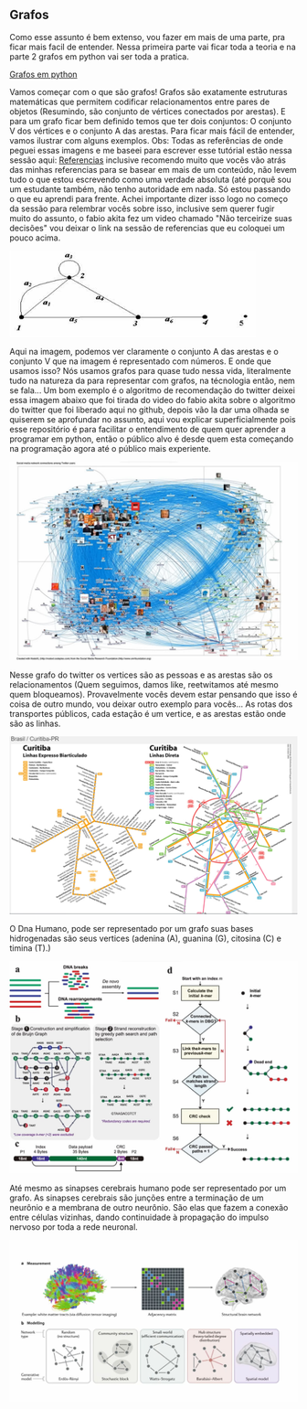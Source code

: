 ## Grafos

Como esse assunto é bem extenso, vou fazer em mais de uma parte, pra ficar mais facil de entender. Nessa primeira parte vai ficar toda a teoria e na parte 2 grafos em python vai ser toda a pratica.

<a href="https://github.com/BrunoCiccarino/python4noobs/blob/main/Ci%C3%AAnciasDaComputa%C3%A7%C3%A3o/Grafos/GrafosEmPython.md">Grafos em python</a>

Vamos começar com o que são grafos! Grafos são exatamente estruturas matemáticas que permitem codificar relacionamentos entre pares de objetos (Resumindo, são conjunto de vértices conectados por arestas). E para um grafo ficar bem definido temos que ter dois conjuntos: O conjunto V dos vértices e o conjunto A das arestas. Para ficar mais fácil de entender, vamos ilustrar com alguns exemplos. Obs: Todas as referências de onde peguei essas imagens e me baseei para escrever esse tutórial estão nessa sessão aqui: <a href="https://github.com/BrunoCiccarino/python4noobs/blob/main/REFERENCIAS.md">Referencias</a> inclusive recomendo muito que vocês vão atrás das minhas referencias para se basear em mais de um conteúdo, não levem tudo o que estou escrevendo como uma verdade absoluta (até porquê sou um estudante também, não tenho autoridade em nada. Só estou passando o que eu aprendi para frente. Achei importante dizer isso logo no começo da sessão para relembrar vocês sobre isso, inclusive sem querer fugir muito do assunto, o fabio akita fez um video chamado "Não terceirize suas decisões" vou deixar o link na sessão de referencias que eu coloquei um pouco acima.

<img src="https://github.com/BrunoCiccarino/python4noobs/blob/main/Ci%C3%AAnciasDaComputa%C3%A7%C3%A3o/Grafos/img/grafos.png" alt="Grafos">

Aqui na imagem, podemos ver claramente o conjunto A das arestas e o conjunto V que na imagem é representado com números. E onde que usamos isso? Nós usamos grafos para quase tudo nessa vida, literalmente tudo na natureza da para representar com grafos, na técnologia então, nem se fala... Um bom exemplo é o algoritmo de recomendação do twitter deixei essa imagem abaixo que foi tirada do video do fabio akita sobre o algoritmo do twitter que foi liberado aqui no github, depois vão la dar uma olhada se quiserem se aprofundar no assunto, aqui vou explicar superficialmente pois esse repositório é para facilitar o entendimento de quem quer aprender a programar em python, então o público alvo é desde quem esta começando na programação agora até o público mais experiente.

<img src="https://github.com/BrunoCiccarino/python4noobs/blob/main/Ci%C3%AAnciasDaComputa%C3%A7%C3%A3o/Grafos/img/GrafosTwitter.jpg" alt="Twitter Grafos">

Nesse grafo do twitter os vertices são as pessoas e as arestas são os relacionamentos (Quem seguimos, damos like, reetwitamos até mesmo quem bloqueamos). Provavelmente vocês devem estar pensando que isso é coisa de outro mundo, vou deixar outro exemplo para vocês... As rotas dos transportes públicos, cada estação é um vertice, e as arestas estão onde são as linhas. 

<img src="https://github.com/BrunoCiccarino/python4noobs/blob/main/Ci%C3%AAnciasDaComputa%C3%A7%C3%A3o/Grafos/img/GrafosTransporteP%C3%BAblico.jpg" alt="Grafos transporte público">

O Dna Humano, pode ser representado por um grafo suas bases hidrogenadas são seus vertices (adenina (A), guanina (G), citosina (C) e timina (T).)

<img src="https://github.com/BrunoCiccarino/python4noobs/blob/main/Ci%C3%AAnciasDaComputa%C3%A7%C3%A3o/Grafos/img/grafodna.jpg" alt="Dna Grafos">

Até mesmo as sinapses cerebrais humano pode ser representado por um grafo. As sinapses cerebrais são junções entre a terminação de um neurônio e a membrana de outro neurônio. São elas que fazem a conexão entre células vizinhas, dando continuidade à propagação do impulso nervoso por toda a rede neuronal.

<img src="https://github.com/BrunoCiccarino/python4noobs/blob/main/Ci%C3%AAnciasDaComputa%C3%A7%C3%A3o/Grafos/img/cerebrografo.jpg" alt="Cerebro Grafo">
